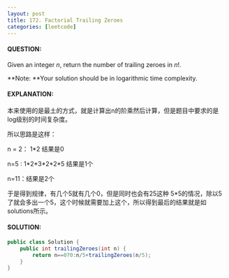 ```yaml
---
layout: post
title: 172. Factorial Trailing Zeroes
categories: [leetcode]
---
```


#### QUESTION:

Given an integer *n*, return the number of trailing zeroes in *n*!.

**Note: **Your solution should be in logarithmic time complexity.

#### EXPLANATION:

本来使用的是最土的方式，就是计算出n的阶乘然后计算，但是题目中要求的是log级别的时间复杂度。

所以思路是这样：

n = 2： 1*2 结果是0

n=5 : 1\*2\*3\*2\*2\*5 结果是1个

n=11：结果是2个

于是得到规律，有几个5就有几个0，但是同时也会有25这种 5\*5的情况，除以5了就会多出一个5，这个时候就需要加上这个，所以得到最后的结果就是如solutions所示。

#### SOLUTION:

```java
public class Solution {
    public int trailingZeroes(int n) {
        return n==0?0:n/5+trailingZeroes(n/5);
    }
}
```

